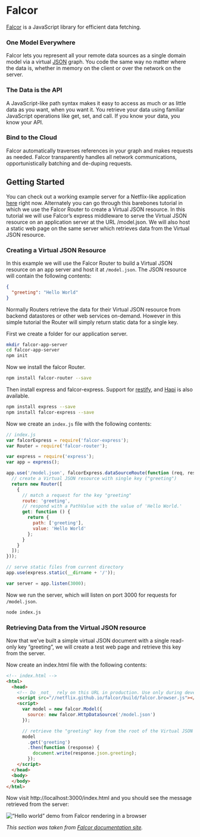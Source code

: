 # Falcor

[Falcor](https://netflix.github.io/falcor/) is a JavaScript library for efficient data fetching.

### One Model Everywhere

Falcor lets you represent all your remote data sources as a single domain model via a virtual [JSON](JSON.md) graph. You code the same way no matter where the data is, whether in memory on the client or over the network on the server.

### The Data is the API

A JavaScript-like path syntax makes it easy to access as much or as little data as you want, when you want it. You retrieve your data using familiar JavaScript operations like get, set, and call. If you know your data, you know your API.

### Bind to the Cloud

Falcor automatically traverses references in your graph and makes requests as needed. Falcor transparently handles all network communications, opportunistically batching and de-duping requests.

## Getting Started

You can check out a working example server for a Netflix-like application [here](http://github.com/netflix/falcor-express-demo) right now. Alternately you can go through this barebones tutorial in which we use the Falcor Router to create a Virtual JSON resource. In this tutorial we will use Falcor’s express middleware to serve the Virtual JSON resource on an application server at the URL /model.json. We will also host a static web page on the same server which retrieves data from the Virtual JSON resource.

### Creating a Virtual JSON Resource

In this example we will use the Falcor Router to build a Virtual JSON resource on an app server and host it at `/model.json`. The JSON resource will contain the following contents:

```json
{
  "greeting": "Hello World"
}
```

Normally Routers retrieve the data for their Virtual JSON resource from backend datastores or other web services on-demand. However in this simple tutorial the Router will simply return static data for a single key.

First we create a folder for our application server.

```sh
mkdir falcor-app-server
cd falcor-app-server
npm init
```

Now we install the falcor Router.

```sh
npm install falcor-router --save
```

Then install express and falcor-express. Support for [restify](https://github.com/netflix/falcor-restify), and [Hapi](https://github.com/netflix/falcor-hapi) is also available.

```sh
npm install express --save
npm install falcor-express --save
```

Now we create an `index.js` file with the following contents:

```js
// index.js
var falcorExpress = require('falcor-express');
var Router = require('falcor-router');

var express = require('express');
var app = express();

app.use('/model.json', falcorExpress.dataSourceRoute(function (req, res) {
  // create a Virtual JSON resource with single key ("greeting")
  return new Router([
    {
      // match a request for the key "greeting"    
      route: 'greeting',
      // respond with a PathValue with the value of 'Hello World.'
      get: function () {
        return {
          path: ['greeting'],
          value: 'Hello World'
        };
      }
    }
  ]);
}));

// serve static files from current directory
app.use(express.static(__dirname + '/'));

var server = app.listen(3000);
```

Now we run the server, which will listen on port 3000 for requests for `/model.json`.

```sh
node index.js
```

### Retrieving Data from the Virtual JSON resource

Now that we’ve built a simple virtual JSON document with a single read-only key “greeting”, we will create a test web page and retrieve this key from the server.

Now create an index.html file with the following contents:

```html
<!-- index.html -->
<html>
  <head>
    <!-- Do _not_  rely on this URL in production. Use only during development.  -->
    <script src="//netflix.github.io/falcor/build/falcor.browser.js"></script>
    <script>
      var model = new falcor.Model({
        source: new falcor.HttpDataSource('/model.json')
      });

      // retrieve the "greeting" key from the root of the Virtual JSON resource
      model
        .get('greeting')
        .then(function (response) {
          document.write(response.json.greeting);
        });
    </script>
  </head>
  <body>
  </body>
</html>
```

Now visit http://localhost:3000/index.html and you should see the message retrieved from the server:

![“Hello world” demo from Falcor rendering in a browser](http://netflix.github.io/falcor/starter/helloworld.png)

*This section was taken from [Falcor documentation site](http://netflix.github.io/falcor/).*
